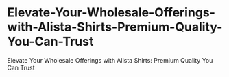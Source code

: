 # Elevate-Your-Wholesale-Offerings-with-Alista-Shirts-Premium-Quality-You-Can-Trust
Elevate Your Wholesale Offerings with Alista Shirts: Premium Quality You Can Trust

